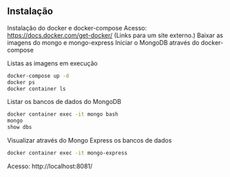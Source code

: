 ## Instalação

Instalação do docker e docker-compose
Acesso: https://docs.docker.com/get-docker/ (Links para um site externo.)
Baixar as imagens do mongo e mongo-express
Iniciar o MongoDB através do docker-compose

Listas as imagens em execução
```bash
docker-compose up -d
docker ps
docker container ls
```
Listar os bancos de dados do MongoDB
```bash
docker container exec -it mongo bash
mongo
show dbs
```

Visualizar através do Mongo Express os bancos de dados
```bash
docker container exec -it mongo-express
```
Acesso: http://localhost:8081/